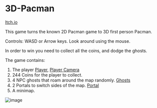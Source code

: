 # 3D-Pacman
[Itch.io](https://tornifrog.itch.io/pacman-3d)

This game turns the known 2D Pacman game to 3D first person Pacman.

Controls: WASD or Arrow keys. Look around using the mouse.

In order to win you need to collect all the coins, and dodge the ghosts.

The game contains:
1. The player [Player](https://github.com/Tornifrog-Interactive/3D-Pacman/blob/main/Assets/Scripts/PlayerController.cs), [Player Camera](https://github.com/Tornifrog-Interactive/3D-Pacman/blob/main/Assets/Scripts/PlayerCam.cs)
2. 244 Coins for the player to collect.
3. 4 NPC ghosts that roam around the map randomly. [Ghosts](https://github.com/Tornifrog-Interactive/3D-Pacman/blob/main/Assets/Scripts/GhostController.cs)
4. 2 Portals to switch sides of the map. [Portal](https://github.com/Tornifrog-Interactive/3D-Pacman/blob/main/Assets/Scripts/Portal.cs)
5. A minimap.

![image](https://github.com/Tornifrog-Interactive/3D-Pacman/assets/74298243/d67ea150-b0a9-48a4-81f4-25e6342f32bc)
